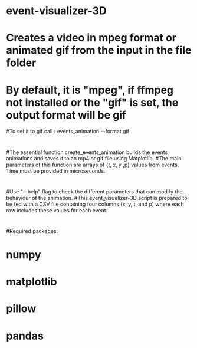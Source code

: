 # event-visualizer-3D
# Creates a video in mpeg format or animated gif from the input in the file folder 
# By default, it is "mpeg", if ffmpeg not installed or the "gif" is set, the output format will be gif
#To set it to gif call : events_animation  --format gif
#
#The essential function create_events_animation builds the events animations and saves it to an mp4 or gif  file using Matplotlib. 
#The main parameters of this function are arrays of {t, x, y ,p} values from events. Time must be provided in microseconds.
#
#Use "--help" flag to check the different parameters that can modify the behaviour of the animation. 
#This event_visualizer-3D script is prepared to be fed with a CSV file containing four columns (x, y, t, and p) where each row includes these values for each event.
#
#Required packages:
# numpy
# matplotlib
# pillow
# pandas 
